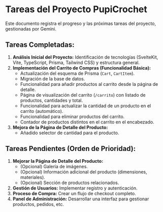 # Tareas del Proyecto PupiCrochet

Este documento registra el progreso y las próximas tareas del proyecto, gestionadas por Gemini.

## Tareas Completadas:

1.  **Análisis Inicial del Proyecto:** Identificación de tecnologías (SvelteKit, Vite, TypeScript, Prisma, Tailwind CSS) y estructura general.
2.  **Implementación del Carrito de Compras (Funcionalidad Básica):**
    *   Actualización del esquema de Prisma (`Cart`, `CartItem`).
    *   Migración de la base de datos.
    *   Funcionalidad para añadir productos al carrito desde la página de detalle.
    *   Página de visualización del carrito (`/carrito`) con listado de productos, cantidades y total.
    *   Funcionalidad para actualizar la cantidad de un producto en el carrito (automático).
    *   Funcionalidad para eliminar productos del carrito.
    *   Contador de productos distintos en el carrito en el encabezado.
3.  **Mejora de la Página de Detalle del Producto:**
    *   Añadido selector de cantidad para el producto.

## Tareas Pendientes (Orden de Prioridad):

1.  **Mejorar la Página de Detalle del Producto:**
    *   (Opcional) Galería de imágenes.
    *   (Opcional) Información adicional del producto (dimensiones, materiales).
    *   (Opcional) Sección de productos relacionados.
2.  **Gestión de Usuarios:** Implementar registro y autenticación.
3.  **Proceso de Compra:** Crear un flujo de checkout completo.
4.  **Panel de Administración:** Desarrollar una interfaz para gestionar productos, pedidos, etc.
